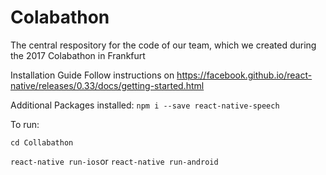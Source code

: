 # Colabathon

The central respository for the code of our team, which we created during the 2017 Colabathon in Frankfurt

Installation Guide
Follow instructions on https://facebook.github.io/react-native/releases/0.33/docs/getting-started.html

Additional Packages installed:
```npm i --save react-native-speech```

To run:

```cd Collabathon```

```react-native run-ios```or ```react-native run-android```
